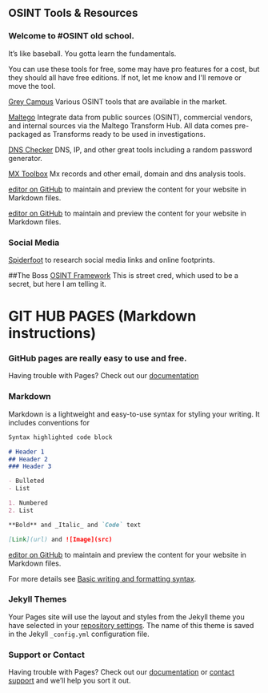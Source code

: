 ## OSINT Tools & Resources
### Welcome to #OSINT old school. 
It’s like baseball. You gotta learn the fundamentals.

You can use these tools for free, some may have pro features for a cost, but they should all have free editions. If not, let me know and I'll remove or move the tool.   


[Grey Campus](https://www.greycampus.com/blog/information-security/top-open-source-intelligence-tools) Various OSINT tools that are available in the market. 



[Maltego](https://www.maltego.com/) Integrate data from public sources (OSINT), commercial vendors, and internal sources via the Maltego Transform Hub. All data comes pre-packaged as Transforms ready to be used in investigations.

[DNS Checker](https://dnschecker.org/) DNS, IP, and other great tools including a random password generator.

[MX Toolbox](https://mxtoolbox.com/) Mx records and other email, domain and dns analysis tools.

[editor on GitHub](https://github.com/skyewatcher/OSINTtools/edit/gh-pages/index.md) to maintain and preview the content for your website in Markdown files.

[editor on GitHub](https://github.com/skyewatcher/OSINTtools/edit/gh-pages/index.md) to maintain and preview the content for your website in Markdown files.

### Social Media
[Spiderfoot](https://spiderfoot.com) to research social media links and online footprints.

##The Boss
[OSINT Framework](https://osintframework.com/) This is street cred, which used to be a secret, but here I am telling it.

# GIT HUB PAGES (Markdown instructions)

### GitHub pages are really easy to use and free. 
Having trouble with Pages? Check out our [documentation](https://docs.github.com/categories/github-pages-basics/)


### Markdown

Markdown is a lightweight and easy-to-use syntax for styling your writing. It includes conventions for

```markdown
Syntax highlighted code block

# Header 1
## Header 2
### Header 3

- Bulleted
- List

1. Numbered
2. List

**Bold** and _Italic_ and `Code` text

[Link](url) and ![Image](src)
```
[editor on GitHub](https://github.com/skyewatcher/OSINTtools/edit/gh-pages/index.md) to maintain and preview the content for your website in Markdown files.

For more details see [Basic writing and formatting syntax](https://docs.github.com/en/github/writing-on-github/getting-started-with-writing-and-formatting-on-github/basic-writing-and-formatting-syntax).

### Jekyll Themes

Your Pages site will use the layout and styles from the Jekyll theme you have selected in your [repository settings](https://github.com/skyewatcher/OSINTtools/settings/pages). The name of this theme is saved in the Jekyll `_config.yml` configuration file.

### Support or Contact

Having trouble with Pages? Check out our [documentation](https://docs.github.com/categories/github-pages-basics/) or [contact support](https://support.github.com/contact) and we’ll help you sort it out.
